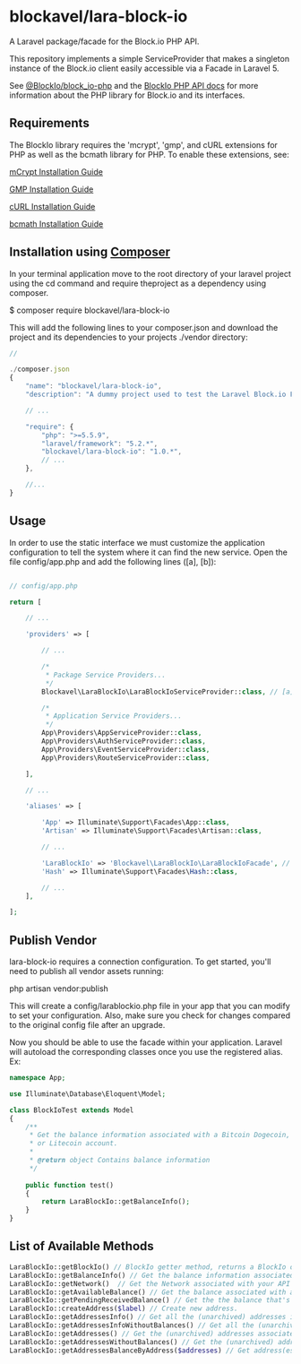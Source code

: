 # blockavel/lara-block-io

A Laravel package/facade for the Block.io PHP API.

This repository implements a simple ServiceProvider that makes a singleton instance of the Block.io client easily accessible via a Facade in Laravel 5. 

See [@BlockIo/block_io-php](https://github.com/BlockIo/block_io-php) and the [BlockIo PHP API docs](https://block.io/api/simple/php) for more information about the PHP library for Block.io and its interfaces.

## Requirements

The BlockIo library requires the 'mcrypt', 'gmp', and cURL extensions for PHP as well as the bcmath library for PHP. To enable these extensions, see:

[mCrypt Installation Guide](http://php.net/manual/en/mcrypt.installation.php)

[GMP Installation Guide](http://php.net/manual/en/gmp.installation.php)

[cURL Installation Guide](http://php.net/manual/en/curl.installation.php)

[bcmath Installation Guide](http://php.net/manual/en/book.bc.php)

## Installation using [Composer](https://getcomposer.org)

In your terminal application move to the root directory of your laravel project using the cd command and require theproject as a dependency using composer.

$ composer require blockavel/lara-block-io

This will add the following lines to your composer.json and download the project and its dependencies to your projects ./vendor directory:

```javascript
// 

./composer.json
{
    "name": "blockavel/lara-block-io",
    "description": "A dummy project used to test the Laravel Block.io Facade.",

    // ...

    "require": {
        "php": ">=5.5.9",
        "laravel/framework": "5.2.*",
        "blockavel/lara-block-io": "1.0.*",
        // ...
    },

    //...
}
```

## Usage

In order to use the static interface we must customize the application configuration to tell the system where it can find the new service. Open the file config/app.php and add the following lines ([a], [b]):

```php

// config/app.php

return [

    // ...

    'providers' => [

        // ...

        /*
         * Package Service Providers...
         */
        Blockavel\LaraBlockIo\LaraBlockIoServiceProvider::class, // [a]

        /*
         * Application Service Providers...
         */
        App\Providers\AppServiceProvider::class,
        App\Providers\AuthServiceProvider::class,
        App\Providers\EventServiceProvider::class,
        App\Providers\RouteServiceProvider::class,

    ],

    // ...

    'aliases' => [

        'App' => Illuminate\Support\Facades\App::class,
        'Artisan' => Illuminate\Support\Facades\Artisan::class,

        // ...

        'LaraBlockIo' => 'Blockavel\LaraBlockIo\LaraBlockIoFacade', // [b]
        'Hash' => Illuminate\Support\Facades\Hash::class,

        // ...
    ],

];


```

## Publish Vendor

lara-block-io requires a connection configuration. To get started, you'll need to publish all vendor assets running:

php artisan vendor:publish

This will create a config/larablockio.php file in your app that you can modify to set your configuration. Also, make sure you check for changes compared to the original config file after an upgrade.

Now you should be able to use the facade within your application. Laravel will autoload the corresponding classes once you use the registered alias. Ex:

```php
namespace App;

use Illuminate\Database\Eloquent\Model;

class BlockIoTest extends Model
{
    /**
     * Get the balance information associated with a Bitcoin Dogecoin,
     * or Litecoin account.
     *
     * @return object Contains balance information
     */
     
    public function test()
    {
        return LaraBlockIo::getBalanceInfo();
    }
}

```

## List of Available Methods

```php 
LaraBlockIo::getBlockIo() // BlockIo getter method, returns a BlockIo object.
LaraBlockIo::getBalanceInfo() // Get the balance information associated with a Bitcoin Dogecoin, or Litecoin account.
LaraBlockIo::getNetwork()  // Get the Network associated with your API KEY.
LaraBlockIo::getAvailableBalance() // Get the balance associated with all your addresses in the selected network.
LaraBlockIo::getPendingReceivedBalance() // Get the the balance that's pending confirmation in the selected network.
LaraBlockIo::createAddress($label) // Create new address.
LaraBlockIo::getAddressesInfo() // Get all the (unarchived) addresses information.
LaraBlockIo::getAddressesInfoWithoutBalances() // Get all the (unarchived) addresses information without balance.
LaraBlockIo::getAddresses() // Get the (unarchived) addresses associated with your account.
LaraBlockIo::getAddressesWithoutBalances() // Get the (unarchived) addresses associated with your account without balance.
LaraBlockIo::getAddressesBalanceByAddress($addresses) // Get address(es) balance by specified address(es).
```